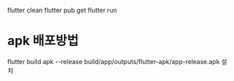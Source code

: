 flutter clean
flutter pub get
flutter run

# apk 배포방법

flutter build apk --release
build/app/outputs/flutter-apk/app-release.apk 설치
